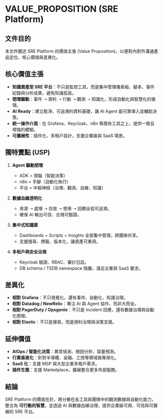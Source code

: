 

# VALUE_PROPOSITION (SRE Platform)

## 文件目的
本文件闡述 SRE Platform 的價值主張 (Value Proposition)，以便對內對外溝通產品定位、核心價值與差異化。

## 核心價值主張
- **知識資產型 SRE 平台**：不只是監控工具，而是集中管理儀表板、腳本、事件紀錄與分析成果，避免知識孤島。
- **閉環驅動**：事件 ➝ 資料 ➝ 行動 ➝ 觀測 ➝ 知識化，形成自動化與智慧化的循環。
- **AI Ready**：建立乾淨、可追溯的資料基礎，讓 AI Agent 能可靠導入並輔助決策。
- **統一操作介面**：在 Grafana、Keycloak、n8n 等既有工具之上，提供一致且增強的體驗。
- **可擴展性**：插件化、多租戶設計，支援企業級與 SaaS 場景。

## 獨特賣點 (USP)
1. **Agent 驅動閉環**  
   - ADK = 頭腦（智能決策）  
   - n8n = 手腳（自動化執行）  
   - 平台 = 中樞神經（治理、觀測、血緣、知識）  

2. **數據血緣透明化**  
   - 來源 ➝ 處理 ➝ 存放 ➝ 使用 ➝ 回饋全程可追溯。  
   - 確保 AI 輸出可信、合規可驗證。  

3. **集中式知識庫**  
   - Dashboards + Scripts + Insights 全部集中管理，跨團隊共享。  
   - 支援搜尋、標籤、版本化，讓資產可重用。  

4. **多租戶與安全治理**  
   - Keycloak 驗證、RBAC、審計日誌。  
   - DB schema / TSDB namespace 隔離，滿足企業與 SaaS 要求。  

## 差異化
- **相對 Grafana**：不只視覺化，還有事件、自動化、知識治理。  
- **相對 Datadog / NewRelic**：專注 AI 與 Agent 協作，而非大而全。  
- **相對 PagerDuty / Opsgenie**：不只是 Incident 回應，還有數據治理與自動化閉環。  
- **相對 Elastic**：不只是搜尋，而是資料治理與決策支援。  

## 延伸價值
- **AIOps / 智能化決策**：異常偵測、根因分析、容量預測。  
- **行業垂直化**：針對半導體、金融、工控等領域做專用化。  
- **SaaS 化**：支援 MSP 與大型企業多租戶需求。  
- **插件生態**：支援 Marketplace，擴展整合更多外部服務。  

## 結論
SRE Platform 的價值在於，將分散在各工具與團隊中的觀測數據與自動化能力，整合為 **可行動的智慧**，並透過 AI 與數據血緣治理，提供企業級可用、可信與可擴展的 SRE 平台。